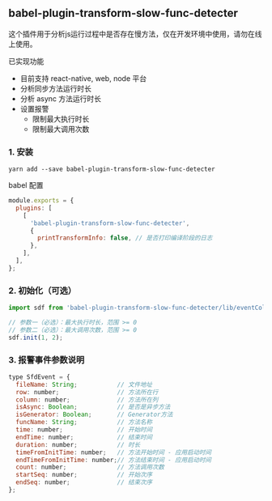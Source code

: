 ## babel-plugin-transform-slow-func-detecter

这个插件用于分析js运行过程中是否存在慢方法，仅在开发环境中使用，请勿在线上使用。

已实现功能
- 目前支持 react-native, web, node 平台
- 分析同步方法运行时长
- 分析 async 方法运行时长
- 设置报警
  - 限制最大执行时长
  - 限制最大调用次数

### 1. 安装

```shell
yarn add --save babel-plugin-transform-slow-func-detecter
```

babel 配置
```js
module.exports = {
  plugins: [
    [
      'babel-plugin-transform-slow-func-detecter',
      {
        printTransformInfo: false, // 是否打印编译阶段的日志
      },
    ],
  ],
};
```

### 2. 初始化（可选）

```js
import sdf from 'babel-plugin-transform-slow-func-detecter/lib/eventCollecter';

// 参数一（必选）：最大执行时长，范围 >= 0
// 参数二（必选）：最大调用次数，范围 >= 0
sdf.init(1, 2);
```

### 3. 报警事件参数说明

```js
type SfdEvent = {
  fileName: String;           // 文件地址
  row: number;                // 方法所在行
  column: number;             // 方法所在列
  isAsync: Boolean;           // 是否是异步方法
  isGenerator: Boolean;       // Generator方法
  funcName: String;           // 方法名称
  time: number;               // 开始时间
  endTime: number;            // 结束时间
  duration: number;           // 时长
  timeFromInitTime: number;   // 方法开始时间 - 应用启动时间
  endTimeFromInitTime: number;// 方法结束时间 - 应用启动时间
  count: number;              // 方法调用次数
  startSeq: number;           // 开始次序
  endSeq: number;             // 结束次序
};
```
